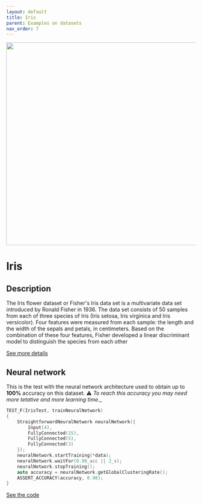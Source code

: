 ```yaml
---
layout: default
title: Iris
parent: Examples on datasets
nav_order: 7
---
```


<p >
    <img src="{{site.baseurl}}/assets/images/examples/iris.png" att="Iris" width="538px" class="center"/>
</p>

# Iris

## Description

The Iris flower dataset or Fisher's Iris data set is a multivariate data set introduced by Ronald Fisher in 1936.
The data set consists of 50 samples from each of three species of Iris (Iris setosa, Iris virginica and Iris versicolor). Four features were measured from each sample: the length and the width of the sepals and petals, in centimeters. Based on the combination of these four features, Fisher developed a linear discriminant model to distinguish the species from each other

[See more details](https://archive.ics.uci.edu/ml/datasets/iris)

## Neural network 

This is the test with the neural network architecture used to obtain up to **100%** accuracy on this dataset.
:warning: _To reach this accuracy you may need more tetative and more learning time.__


```cpp
TEST_F(IrisTest, trainNeuralNetwork)
{
    StraightforwardNeuralNetwork neuralNetwork({
        Input(4),
        FullyConnected(15),
        FullyConnected(5),
        FullyConnected(3)
    });
    neuralNetwork.startTraining(*data);
    neuralNetwork.waitFor(0.98_acc || 2_s);
    neuralNetwork.stopTraining();
    auto accuracy = neuralNetwork.getGlobalClusteringRate();
    ASSERT_ACCURACY(accuracy, 0.98);
}
```

[See the code](https://github.com/MatthieuHernandez/StraightforwardNeuralNetwork/blob/master/tests/dataset_tests/Iris/IrisTest.cpp)